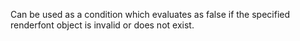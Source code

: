 Can be used as a condition which evaluates as false if the specified renderfont object is invalid or does not exist. 